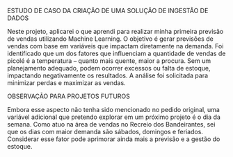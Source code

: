ESTUDO DE CASO DA CRIAÇÃO DE UMA SOLUÇÃO DE INGESTÃO DE DADOS

Neste projeto, aplicarei o que aprendi para realizar minha primeira previsão de vendas utilizando Machine Learning. O objetivo é gerar previsões de vendas com base em variáveis que impactam diretamente na demanda. Foi identificado que um dos fatores que influenciam a quantidade de vendas de picolé é a temperatura – quanto mais quente, maior a procura. Sem um planejamento adequado, podem ocorrer excessos ou falta de estoque, impactando negativamente os resultados. A análise foi solicitada para minimizar perdas e maximizar as vendas.

OBSERVAÇÃO PARA PROJETOS FUTUROS

Embora esse aspecto não tenha sido mencionado no pedido original, uma variável adicional que pretendo explorar em um próximo projeto é o dia da semana. Como atuo na área de vendas no Recreio dos Bandeirantes, sei que os dias com maior demanda são sábados, domingos e feriados. Considerar esse fator pode aprimorar ainda mais a previsão e a gestão do estoque.

